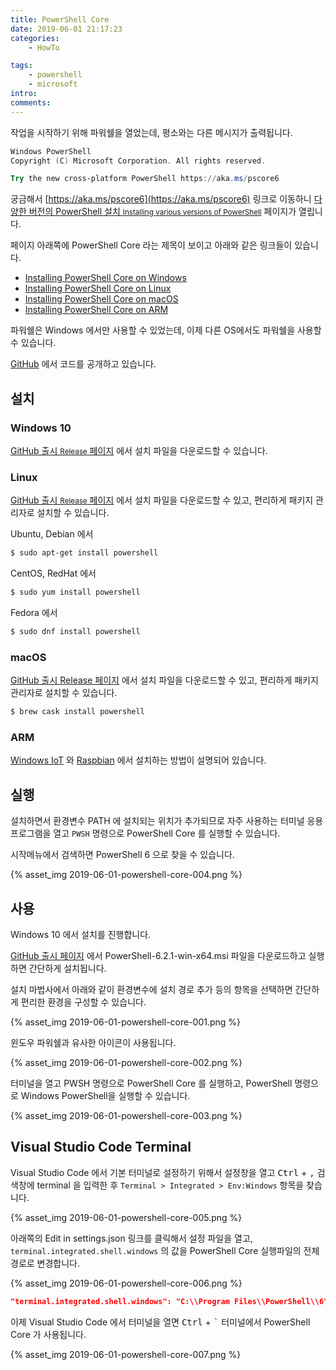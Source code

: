 ```yaml
---
title: PowerShell Core
date: 2019-06-01 21:17:23
categories: 
    - HowTo

tags: 
    - powershell
    - microsoft
intro:
comments:
---
```


작업을 시작하기 위해 파워쉘을 열었는데, 평소와는 다른 메시지가 출력됩니다.

```powershell
Windows PowerShell
Copyright (C) Microsoft Corporation. All rights reserved.

Try the new cross-platform PowerShell https://aka.ms/pscore6
```

궁금해서 [https://aka.ms/pscore6](https://aka.ms/pscore6) 링크로 이동하니 [다양한 버전의 PowerShell 설치 <small>Installing various versions of PowerShell</small>](https://docs.microsoft.com/ko-kr/powershell/scripting/install/installing-powershell?view=powershell-6#powershell-core) 페이지가 열립니다.

페이지 아래쪽에 PowerShell Core 라는 제목이 보이고 아래와 같은 링크들이 있습니다.

-   [Installing PowerShell Core on Windows](https://docs.microsoft.com/ko-kr/powershell/scripting/install/installing-powershell-core-on-windows?view=powershell-6)
-   [Installing PowerShell Core on Linux](https://docs.microsoft.com/ko-kr/powershell/scripting/install/installing-powershell-core-on-linux?view=powershell-6)
-   [Installing PowerShell Core on macOS](https://docs.microsoft.com/ko-kr/powershell/scripting/install/installing-powershell-core-on-macos?view=powershell-6)
-   [Installing PowerShell Core on ARM](https://docs.microsoft.com/ko-kr/powershell/scripting/install/powershell-core-on-arm?view=powershell-6)

파워쉘은 Windows 에서만 사용할 수 있었는데, 이제 다른 OS에서도 파워쉘을 사용할 수 있습니다.

[GitHub](https://github.com/powershell/powershell) 에서 코드를 공개하고 있습니다.

## 설치

### Windows 10

[GitHub 출시 <small>Release</small> 페이지](https://github.com/PowerShell/PowerShell/releases/latest) 에서 설치 파일을 다운로드할 수 있습니다.

### Linux

[GitHub 출시 <small>Release</small> 페이지](https://github.com/PowerShell/PowerShell/releases/latest) 에서 설치 파일을 다운로드할 수 있고, 편리하게 패키지 관리자로 설치할 수 있습니다.

Ubuntu, Debian 에서

```bash
$ sudo apt-get install powershell
```

CentOS, RedHat 에서

```bash
$ sudo yum install powershell
```

Fedora 에서

```bash
$ sudo dnf install powershell
```

### macOS

[GitHub 출시 Release 페이지](https://github.com/PowerShell/PowerShell/releases/latest) 에서 설치 파일을 다운로드할 수 있고, 편리하게 패키지 관리자로 설치할 수 있습니다.

```bash
$ brew cask install powershell
```

### ARM

[Windows IoT](https://docs.microsoft.com/ko-kr/powershell/scripting/install/installing-powershell-core-on-windows?view=powershell-6#deploying-on-windows-iot) 와 [Raspbian](https://docs.microsoft.com/ko-kr/powershell/scripting/install/installing-powershell-core-on-linux?view=powershell-6#raspbian) 에서 설치하는 방법이 설명되어 있습니다.

## 실행

설치하면서 환경변수 PATH 에 설치되는 위치가 추가되므로 자주 사용하는 터미널 응용프로그램을 열고 `PWSH` 명령으로 PowerShell Core 를 실행할 수 있습니다.

시작메뉴에서 검색하면 PowerShell 6 으로 찾을 수 있습니다.

{% asset_img 2019-06-01-powershell-core-004.png %}

## 사용

Windows 10 에서 설치를 진행합니다.

[GitHub 출시 페이지](https://github.com/PowerShell/PowerShell/releases/latest) 에서 PowerShell-6.2.1-win-x64.msi 파일을 다운로드하고 실행하면 간단하게 설치됩니다.

설치 마법사에서 아래와 같이 환경변수에 설치 경로 추가 등의 항목을 선택하면 간단하게 편리한 환경을 구성할 수 있습니다.

{% asset_img 2019-06-01-powershell-core-001.png %}

윈도우 파워쉘과 유사한 아이콘이 사용됩니다.

{% asset_img 2019-06-01-powershell-core-002.png %}

터미널을 열고 PWSH 명령으로 PowerShell Core 를 실행하고, PowerShell 명령으로 Windows PowerShell을 실행할 수 있습니다.

{% asset_img 2019-06-01-powershell-core-003.png %}

## Visual Studio Code Terminal

Visual Studio Code 에서 기본 터미널로 설정하기 위해서 설정창을 열고 <kbd>Ctrl</kbd> + <kbd>,</kbd> 검색창에 terminal 을 입력한 후 `Terminal > Integrated > Env:Windows` 항목을 찾습니다.

{% asset_img 2019-06-01-powershell-core-005.png %}

아래쪽의 Edit in settings.json 링크를 클릭해서 설정 파일을 열고, `terminal.integrated.shell.windows` 의 값을 PowerShell Core 실행파일의 전체 경로로 변경합니다.

{% asset_img 2019-06-01-powershell-core-006.png %}

```json
"terminal.integrated.shell.windows": "C:\\Program Files\\PowerShell\\6\\pwsh.exe"
```

이제 Visual Studio Code 에서 터미널을 열면 <kbd>Ctrl</kbd> + <kbd>`</kbd> 터미널에서 PowerShell Core 가 사용됩니다.

{% asset_img 2019-06-01-powershell-core-007.png %}
